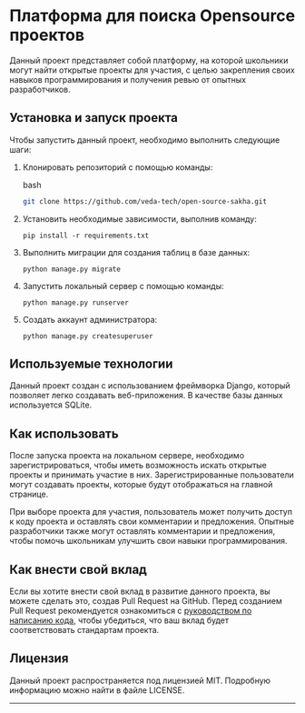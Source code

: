 Платформа для поиска Opensource проектов
========================================

Данный проект представляет собой платформу, на которой школьники могут найти открытые проекты для участия, с целью закрепления своих навыков программирования и получения ревью от опытных разработчиков.

Установка и запуск проекта
--------------------------

Чтобы запустить данный проект, необходимо выполнить следующие шаги:

1.  Клонировать репозиторий с помощью команды:
    
    bash
    
    ```bash
    git clone https://github.com/veda-tech/open-source-sakha.git
    ```
    
2.  Установить необходимые зависимости, выполнив команду:
    
    `pip install -r requirements.txt`
    
3.  Выполнить миграции для создания таблиц в базе данных:
    
    `python manage.py migrate`
    
4.  Запустить локальный сервер с помощью команды:
    
    `python manage.py runserver`

5.  Создать аккаунт администратора:
    
    `python manage.py createsuperuser`

Используемые технологии
-----------------------

Данный проект создан с использованием фреймворка Django, который позволяет легко создавать веб-приложения. В качестве базы данных используется SQLite.

Как использовать
----------------

После запуска проекта на локальном сервере, необходимо зарегистрироваться, чтобы иметь возможность искать открытые проекты и принимать участие в них. Зарегистрированные пользователи могут создавать проекты, которые будут отображаться на главной странице.

При выборе проекта для участия, пользователь может получить доступ к коду проекта и оставлять свои комментарии и предложения. Опытные разработчики также могут оставлять комментарии и предложения, чтобы помочь школьникам улучшить свои навыки программирования.

Как внести свой вклад
---------------------

Если вы хотите внести свой вклад в развитие данного проекта, вы можете сделать это, создав Pull Request на GitHub. Перед созданием Pull Request рекомендуется ознакомиться с [руководством по написанию кода](https://github.com/username/opensrc-projects/blob/main/CODE_OF_CONDUCT.md), чтобы убедиться, что ваш вклад будет соответствовать стандартам проекта.

Лицензия
--------

Данный проект распространяется под лицензией MIT. Подробную информацию можно найти в файле LICENSE.

---